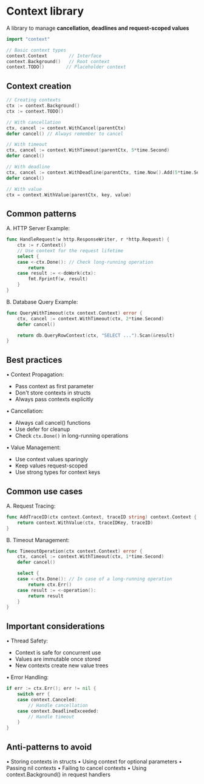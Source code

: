 # Context library

A library to manage **cancellation, deadlines and request-scoped values**

```go
import "context"

// Basic context types
context.Context        // Interface
context.Background()   // Root context
context.TODO()        // Placeholder context
```

## Context creation

```go
// Creating contexts
ctx := context.Background()
ctx := context.TODO()

// With cancellation
ctx, cancel := context.WithCancel(parentCtx)
defer cancel() // Always remember to cancel

// With timeout
ctx, cancel := context.WithTimeout(parentCtx, 5*time.Second)
defer cancel()

// With deadline
ctx, cancel := context.WithDeadline(parentCtx, time.Now().Add(5*time.Second))
defer cancel()

// With value
ctx = context.WithValue(parentCtx, key, value)
```

## Common patterns

A. HTTP Server Example:

```go
func HandleRequest(w http.ResponseWriter, r *http.Request) {
    ctx := r.Context()
    // Use context for the request lifetime
    select {
    case <-ctx.Done(): // Check long-running operation
        return
    case result := <-doWork(ctx):
        fmt.Fprintf(w, result)
    }
}
```

B. Database Query Example:

```go
func QueryWithTimeout(ctx context.Context) error {
    ctx, cancel := context.WithTimeout(ctx, 2*time.Second)
    defer cancel()

    return db.QueryRowContext(ctx, "SELECT ...").Scan(&result)
}
```

## Best practices

• Context Propagation:

- Pass context as first parameter
- Don't store contexts in structs
- Always pass contexts explicitly

• Cancellation:

- Always call cancel() functions
- Use defer for cleanup
- Check `ctx.Done()` in long-running operations

• Value Management:

- Use context values sparingly
- Keep values request-scoped
- Use strong types for context keys

## Common use cases

A. Request Tracing:

```go
func AddTraceID(ctx context.Context, traceID string) context.Context {
    return context.WithValue(ctx, traceIDKey, traceID)
}
```

B. Timeout Management:

```go
func TimeoutOperation(ctx context.Context) error {
    ctx, cancel := context.WithTimeout(ctx, 1*time.Second)
    defer cancel()

    select {
    case <-ctx.Done(): // In case of a long-running operation
        return ctx.Err()
    case result := <-operation():
        return result
    }
}
```

## Important considerations

• Thread Safety:

- Context is safe for concurrent use
- Values are immutable once stored
- New contexts create new value trees

• Error Handling:

```go
if err := ctx.Err(); err != nil {
    switch err {
    case context.Canceled:
        // Handle cancellation
    case context.DeadlineExceeded:
        // Handle timeout
    }
}
```

## Anti-patterns to avoid

• Storing contexts in structs
• Using context for optional parameters
• Passing nil contexts
• Failing to cancel contexts
• Using context.Background() in request handlers
